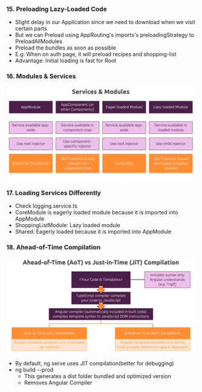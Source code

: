 ### 15. Preloading Lazy-Loaded Code

* Slight delay in our Application since we need to download when we visit certain parts
* But we can Preload using AppRouting's imports's preloadingStrategy to PreloadAllModules
* Preload the bundles as soon as possible
* E.g: When on auth page, it will preload recipes and shopping-list
* Advantage: Initial loading is fast for Root

### 16. Modules & Services

![s&m](../img/services_modules.png)

### 17. Loading Services Differently

* Check logging.service.ts
* CoreModule is eagerly loaded module because it is imported into AppModule
* ShoppingListModule: Lazy loaded module
* Shared: Eagerly loaded because it is imported into AppModule

### 18. Ahead-of-Time Compilation

![aot](../img/aot.png)
* By default, ng serve uses JIT compilation(better for debugging)
* ng build --prod
  * This generates a dist folder bundled and optimized version
  * Removes Angular Compiler